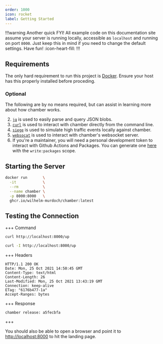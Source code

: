 ```yaml
---
order: 1000
icon: rocket
label: Getting Started
---
```


!!!warning Another quick FYI!
All example code on this documentation site assume your server is running locally, accessible as `localhost` and running on port `8000`. Just keep this in mind if you need to change the default settings. Have fun! :icon-heart-fill:
!!!

## Requirements

The only hard requirement to run this project is [Docker](https://docker.com). Ensure your host has this properly installed before proceding.
   
### Optional

The following are by no means required, but can assist in learning more about how chamber works.

2. [`jq`](https://stedolan.github.io/jq/) is used to easily parse and query JSON blobs.
3. [`curl`](https://curl.se/) is used to interact with chamber directly from the command line.
4. [`siege`](https://github.com/JoeDog/siege) is used to simulate high traffic events locally against chamber.
5. [`websocat`](https://github.com/vi/websocat) is used to interact with chamber's websocket server.
6. If you're a maintainer, you will need a personal development token to interact with Github Actions and Packages. You can generate one [here](https://github.com/settings/tokens) with the `write:packages` scope.

## Starting the Server

```bash #
docker run       \
  -it            \
  --rm           \
  --name chamber \
  -p 8000:8000   \
  ghcr.io/wilhelm-murdoch/chamber:latest
```

## Testing the Connection

+++ Command
```bash # Respond with text:
curl http://localhost:8000/up
```
```bash # Respond with headers:
curl -I http://localhost:8000/up
```
+++ Headers
``` #
HTTP/1.1 200 OK
Date: Mon, 25 Oct 2021 14:50:45 GMT
Content-Type: text/html
Content-Length: 26
Last-Modified: Mon, 25 Oct 2021 13:43:19 GMT
Connection: keep-alive
ETag: "6176b477-1a"
Accept-Ranges: bytes
```
+++ Response
```text # The current release of the service.
chamber release: a5fecbfa
```
+++ 

You should also be able to open a browser and point it to [http://localhost:8000](http://localhost:8000) to hit the landing page.